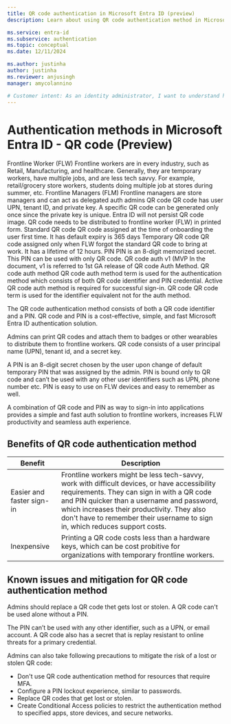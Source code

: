 ```yaml
---
title: QR code authentication in Microsoft Entra ID (preview)
description: Learn about using QR code authentication method in Microsoft Entra ID to help improve and secure sign-in events for frontline workers.

ms.service: entra-id
ms.subservice: authentication
ms.topic: conceptual
ms.date: 12/11/2024

ms.author: justinha
author: justinha
ms.reviewer: anjusingh
manager: amycolannino

# Customer intent: As an identity administrator, I want to understand how to use QR code authentication in Microsoft Entra ID to improve and secure user sign-in events for frontline workers
---
```


# Authentication methods in Microsoft Entra ID - QR code (Preview)

Frontline Worker (FLW) 	Frontline workers are in every industry, such as Retail, Manufacturing, and healthcare. Generally, they are temporary workers, have multiple jobs, and are less tech savvy. For example, retail/grocery store workers, students doing multiple job at stores during summer, etc.
Frontline Managers (FLM) 	Frontline managers are store managers and can act as delegated auth admins 
QR code 	QR code has user UPN, tenant ID, and private key. A specific QR code can be generated only once since the private key is unique. Entra ID will not persist QR code image. QR code needs to be distributed to frontline worker (FLW) in printed form. 
Standard QR code 	QR code assigned at the time of onboarding the user first time. It has default expiry is 365 days 
Temporary QR code 	QR code assigned only when FLW forgot the standard QR code to bring at work. It has a lifetime of 12 hours. 
PIN	PIN is an 8-digit memorized secret. This PIN can be used with only QR code.
QR code auth v1 (MVP	In the document, v1 is referred to 1st   GA release of QR code Auth Method. 
QR code auth method	QR code auth method term is used for the authentication method which consists of both QR code identifier and PIN credential. Active QR code auth method is required for successful sign-in.
QR code	 QR code term is used for the identifier equivalent not for the auth method.


The QR code authentication method consists of both a QR code identifier and a PIN. QR code and PIN is a cost-effective, simple, and fast Microsoft Entra ID authentication solution.


Admins can print QR codes and attach them to badges or other wearables to distribute them to frontline workers. QR code consists of a user principal name (UPN), tenant id, and a secret key.


A PIN is an 8-digit secret chosen by the user upon change of default temporary PIN that was assigned by the admin. PIN is bound only to QR code and can’t be used with any other user identifiers such as UPN, phone number etc. PIN is easy to use on FLW devices and easy to remember as well. 

A combination of QR code and PIN as way to sign-in into applications provides a simple and fast auth solution to frontline workers, increases FLW productivity and seamless auth experience. 


## Benefits of QR code authentication method

Benefit | Description
--------|------------
Easier and faster sign-in | Frontline workers might be less tech-savvy, work with difficult devices, or have accessibility requirements. They can sign in with a QR code and PIN quicker than a username and password, which increases their productivity. They also don't have to remember their username to sign in, which reduces support costs. 
Inexpensive | Printing a QR code costs less than a hardware keys, which can be cost probitive for organizations with temporary frontline workers.

## Known issues and mitigation for QR code authentication method 

Admins should replace a QR code thet gets lost or stolen. A QR code can't be used alone without a PIN. 

The PIN can’t be used with any other identifier, such as a UPN, or email account. A QR code also has a secret that is replay resistant to online threats for a primary credential.


Admins can also take following precautions to mitigate the risk of a lost or stolen QR code:

- Don't use QR code authentication method for resources that require MFA.
- Configure a PIN lockout experience, similar to passwords.
- Replace QR codes that get lost or stolen.
- Create Conditional Access policies to restrict the authentication method to specified apps, store devices, and secure networks.


